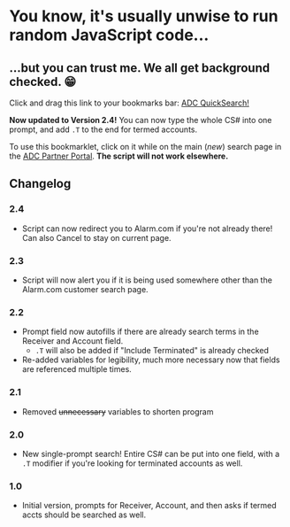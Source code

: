 # You know, it's usually unwise to run random JavaScript code...  
## ...but you can trust me. We all get background checked. &#128513;

Click and drag this link to your bookmarks bar: <a href='javascript:(function(){var currentText="";var csAcct=document.getElementById("ctl00_responsiveBody_txtCsAccount");if(!csAcct){if(confirm("This script will only work on the NEW Alarm.com customer search page.\nGo there now?")){window.location.href="https://alarmadmin.alarm.com/Support/FindCustomer.aspx"}return}var csRec=document.getElementById("ctl00_responsiveBody_txtCsReceiver");var termCheck=document.getElementById("ctl00_responsiveBody_chkIncludeTerminated");if(csAcct.value!=""){currentText=csRec.value+"."+csAcct.value;}if(termCheck.checked){currentText+=".T"}var fullCS=prompt("CS#? Add \".T\" for termed accts.",currentText);try{var csArray=fullCS.split(/\./);}catch(typeError){alert("Cancelled.");return}csAcct.value=csArray[0];csRec.value=csArray[1];termCheck.checked=(csArray.length>=3&&/t|T/.test(csArray[2]));document.getElementById("ctl00_responsiveBody_btnSearch").click();}());'>ADC QuickSearch!</a>

**Now updated to Version 2.4!** You can now type the whole CS# into one prompt, and add `.T` to the end for termed accounts.

To use this bookmarklet, click on it while on the main (_new_) search page in the [ADC Partner Portal](https://alarmadmin.alarm.com/Support/FindCustomer.aspx). **The script will not work elsewhere.**

## Changelog

### 2.4

- Script can now redirect you to Alarm.com if you're not already there! Can also Cancel to stay on current page.

### 2.3

- Script will now alert you if it is being used somewhere other than the Alarm.com customer search page.

### 2.2

- Prompt field now autofills if there are already search terms in the Receiver and Account field.
  - `.T` will also be added if "Include Terminated" is already checked
- Re-added variables for legibility, much more necessary now that fields are referenced multiple times.

### 2.1

- Removed ~~unnecessary~~ variables to shorten program

### 2.0

- New single-prompt search! Entire CS# can be put into one field, with a `.T` modifier if you're looking for terminated accounts as well.

### 1.0

- Initial version, prompts for Receiver, Account, and then asks if termed accts should be searched as well.
